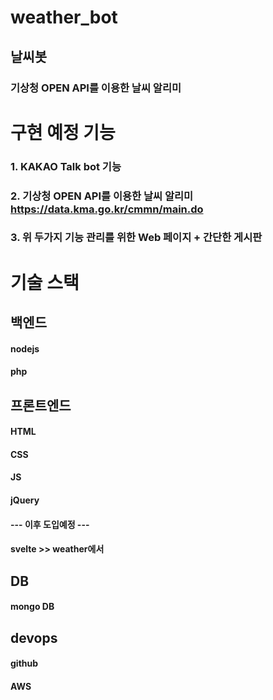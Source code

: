 # weather_bot
날씨봇
------

### 기상청 OPEN API를 이용한 날씨 알리미

# 구현 예정 기능

### 1. KAKAO Talk bot 기능
### 2. 기상청 OPEN API를 이용한 날씨 알리미 https://data.kma.go.kr/cmmn/main.do
### 3. 위 두가지 기능 관리를 위한 Web 페이지 + 간단한 게시판

# 기술 스택
 
## 백엔드
#### nodejs
#### php


## 프론트엔드
#### HTML
#### CSS
#### JS
#### jQuery
#### --- 이후 도입예정 ---

#### svelte >> weather에서 


## DB
#### mongo DB


## devops
#### github
#### AWS










